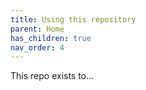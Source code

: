```yaml
---
title: Using this repository
parent: Home
has_children: true
nav_order: 4
---
```


This repo exists to...
